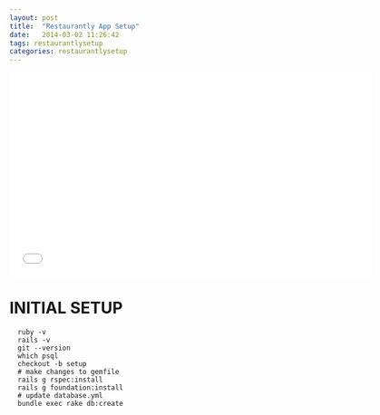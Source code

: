 ```yaml
---
layout: post
title:  "Restaurantly App Setup"
date:   2014-03-02 11:26:42
tags: restaurantlysetup
categories: restaurantlysetup
---
```


<iframe width="640" height="360" src="//www.youtube.com/embed/haeJMoZFVrc?vq=hd1080" frameborder="0" allowfullscreen></iframe>

# INITIAL SETUP

```
  ruby -v
  rails -v
  git --version
  which psql
  checkout -b setup
  # make changes to gemfile
  rails g rspec:install
  rails g foundation:install
  # update database.yml
  bundle exec rake db:create
```
